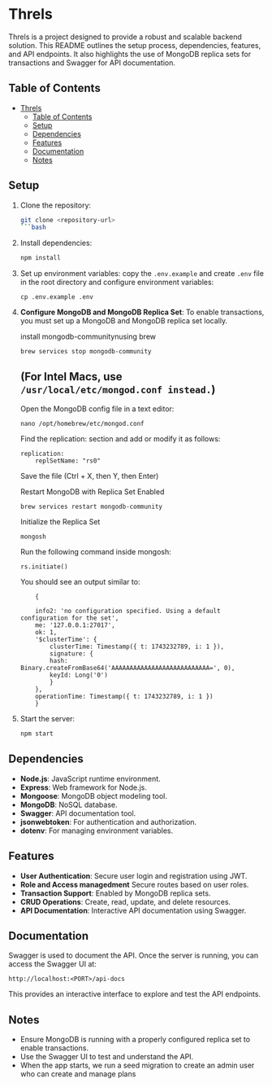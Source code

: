 # Threls

Threls is a project designed to provide a robust and scalable backend solution. This README outlines the setup process, dependencies, features, and API endpoints. It also highlights the use of MongoDB replica sets for transactions and Swagger for API documentation.

## Table of Contents

- [Threls](#threls)
  - [Table of Contents](#table-of-contents)
  - [Setup](#setup)
  - [Dependencies](#dependencies)
  - [Features](#features)
  - [Documentation](#documentation)
  - [Notes](#notes)
## Setup

1. Clone the repository:

    ```bash
    git clone <repository-url>
    ```bash

2. Install dependencies:

    ```bash
    npm install
    ```

3. Set up environment variables:
    copy the `.env.example` and create `.env` file in the root directory and configure environment variables:

    ```
    cp .env.example .env

    ```

4. **Configure MongoDB and MongoDB Replica Set**:
    To enable transactions, you must set up a MongoDB and MongoDB replica set locally.

    install mongodb-communitynusing brew

    ```
    brew services stop mongodb-community
    ```

   (For Intel Macs, use `/usr/local/etc/mongod.conf instead.`)
    ---

    Open the MongoDB config file in a text editor:

    ```
    nano /opt/homebrew/etc/mongod.conf

    ```

    Find the replication: section and add or modify it as follows:

    ```
    replication:
        replSetName: "rs0"

    ```

    Save the file (Ctrl + X, then Y, then Enter)

    Restart MongoDB with Replica Set Enabled

    ```
    brew services restart mongodb-community

    ```

    Initialize the Replica Set

    ```
    mongosh
    ```

    Run the following command inside mongosh:

    ```
    rs.initiate()
    ```

    You should see an output similar to:

    ```
        {

        info2: 'no configuration specified. Using a default configuration for the set',
        me: '127.0.0.1:27017',
        ok: 1,
        '$clusterTime': {
            clusterTime: Timestamp({ t: 1743232789, i: 1 }),
            signature: {
            hash: Binary.createFromBase64('AAAAAAAAAAAAAAAAAAAAAAAAAAA=', 0),
            keyId: Long('0')
            }
        },
        operationTime: Timestamp({ t: 1743232789, i: 1 })
        }
    ```

5. Start the server:

    ```bash
    npm start
    ```

## Dependencies

- **Node.js**: JavaScript runtime environment.
- **Express**: Web framework for Node.js.
- **Mongoose**: MongoDB object modeling tool.
- **MongoDB**: NoSQL database.
- **Swagger**: API documentation tool.
- **jsonwebtoken**: For authentication and authorization.
- **dotenv**: For managing environment variables.

## Features

- **User Authentication**: Secure user login and registration using JWT.
- **Role and Access managedment** Secure routes based on user roles.
- **Transaction Support**: Enabled by MongoDB replica sets.
- **CRUD Operations**: Create, read, update, and delete resources.
- **API Documentation**: Interactive API documentation using Swagger.

## Documentation

Swagger is used to document the API. Once the server is running, you can access the Swagger UI at:

```
http://localhost:<PORT>/api-docs
```

This provides an interactive interface to explore and test the API endpoints.

## Notes

- Ensure MongoDB is running with a properly configured replica set to enable transactions.
- Use the Swagger UI to test and understand the API.
- When the app starts, we run a seed migration to create an admin user who can create and manage plans
